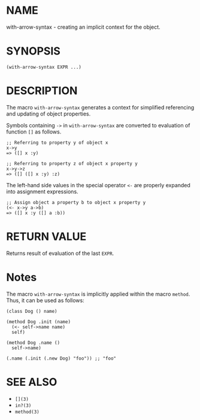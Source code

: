 # NAME
with-arrow-syntax - creating an implicit context for the object.

# SYNOPSIS

    (with-arrow-syntax EXPR ...)

# DESCRIPTION
The macro `with-arrow-syntax` generates a context for simplified referencing and updating of object properties.

Symbols containing `->` in `with-arrow-syntax` are converted to evaluation of function `[]` as follows.

    ;; Referring to property y of object x
    x->y
    => ([] x :y)

    ;; Referring to property z of object x property y
    x->y->z
    => ([] ([] x :y) :z)

The left-hand side values in the special operator `<-` are properly expanded into assignment expressions.

    ;; Assign object a property b to object x property y
    (<- x->y a->b)
    => ([] x :y ([] a :b))

# RETURN VALUE
Returns result of evaluation of the last `EXPR`.

# Notes
The macro `with-arrow-syntax` is implicitly applied within the macro `method`.  Thus, it can be used as follows:

    (class Dog () name)
    
    (method Dog .init (name)
      (<- self->name name)
      self)
    
    (method Dog .name ()
      self->name)
    
    (.name (.init (.new Dog) "foo")) ;; "foo"

# SEE ALSO
- `[](3)`
- `in?(3)`
- `method(3)`
